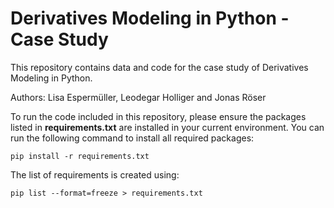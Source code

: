 # Derivatives Modeling in Python - Case Study
This repository contains data and code for the case study of Derivatives Modeling in Python.

Authors: Lisa Espermüller, Leodegar Holliger and Jonas Röser

To run the code included in this repository, please ensure the packages listed in **requirements.txt** are installed in your current environment. You can run the following command to install all required packages:
```
pip install -r requirements.txt
```

The list of requirements is created using:
```
pip list --format=freeze > requirements.txt
```